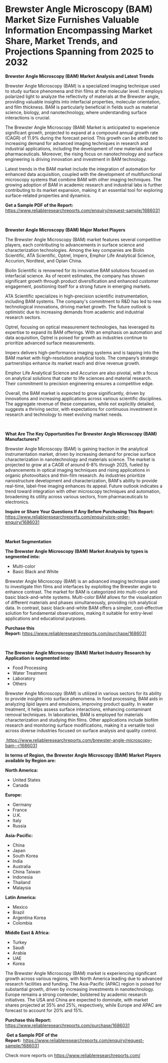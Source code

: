 <p><h1>Brewster Angle Microscopy (BAM) Market Size Furnishes Valuable Information Encompassing Market Share, Market Trends, and Projections Spanning from 2025 to 2032</h1></p><p><strong>Brewster Angle Microscopy (BAM) Market Analysis and Latest Trends</strong></p>
<p><p>Brewster Angle Microscopy (BAM) is a specialized imaging technique used to study surface phenomena and thin films at the molecular level. It employs polarized light to analyze the reflectivity of materials at the Brewster angle, providing valuable insights into interfacial properties, molecular orientation, and film thickness. BAM is particularly beneficial in fields such as material science, biology, and nanotechnology, where understanding surface interactions is crucial.</p><p>The Brewster Angle Microscopy (BAM) Market is anticipated to experience significant growth, projected to expand at a compound annual growth rate (CAGR) of 11.9% during the forecast period. This growth can be attributed to increasing demand for advanced imaging techniques in research and industrial applications, including the development of new materials and pharmaceuticals. Moreover, the rising focus on nanotechnology and surface engineering is driving innovation and investment in BAM technology. </p><p>Latest trends in the BAM market include the integration of automation for enhanced data acquisition, coupled with the development of multifunctional microscopy systems that combine BAM with other imaging techniques. The growing adoption of BAM in academic research and industrial labs is further contributing to its market expansion, making it an essential tool for exploring surface-related properties and dynamics.</p></p>
<p><strong>Get a Sample PDF of the Report:&nbsp;</strong> <a href="https://www.reliableresearchreports.com/enquiry/request-sample/1686031?utm_campaign=3383&utm_medium=2&utm_source=Github&utm_content=ia&utm_term=24032025&utm_id=brewster-angle-microscopy-bam">https://www.reliableresearchreports.com/enquiry/request-sample/1686031</a></p>
<p>&nbsp;</p>
<p><strong>Brewster Angle Microscopy (BAM) Major Market Players</strong></p>
<p><p>The Brewster Angle Microscopy (BAM) market features several competitive players, each contributing to advancements in surface science and characterization technologies. Among the key companies are Biolin Scientific, ATA Scientific, Optrel, Imperx, Emphor Life Analytical Science, Accurion, Nordtest, and Oplan China.</p><p>Biolin Scientific is renowned for its innovative BAM solutions focused on interfacial science. As of recent estimates, the company has shown significant growth through product diversification and enhanced customer engagement, positioning itself for a strong future in emerging markets.</p><p>ATA Scientific specializes in high-precision scientific instrumentation, including BAM systems. The company's commitment to R&D has led to new technological innovations, driving market growth. The future outlook is optimistic due to increasing demands from academic and industrial research sectors.</p><p>Optrel, focusing on optical measurement technologies, has leveraged its expertise to expand its BAM offerings. With an emphasis on automation and data acquisition, Optrel is poised for growth as industries continue to prioritize advanced surface measurements.</p><p>Imperx delivers high-performance imaging systems and is tapping into the BAM market with high-resolution analytical tools. The company’s strategic partnerships enhance its market reach and drive revenue growth.</p><p>Emphor Life Analytical Science and Accurion are also pivotal, with a focus on analytical solutions that cater to life sciences and material research. Their commitment to precision engineering ensures a competitive edge.</p><p>Overall, the BAM market is expected to grow significantly, driven by innovations and increasing applications across various scientific disciplines. The aggregate revenue of these companies, while not explicitly detailed, suggests a thriving sector, with expectations for continuous investment in research and technology to meet evolving market needs.</p></p>
<p>&nbsp;</p>
<p><strong>What Are The Key Opportunities For Brewster Angle Microscopy (BAM) Manufacturers?</strong></p>
<p><p>Brewster Angle Microscopy (BAM) is gaining traction in the analytical instrumentation market, driven by increasing demand for precise surface characterization in nanotechnology and materials science. The market is projected to grow at a CAGR of around 6-8% through 2025, fueled by advancements in optical imaging techniques and rising applications in organic photovoltaics and thin-film research. As industries prioritize nanostructure development and characterization, BAM's ability to provide real-time, label-free imaging enhances its appeal. Future outlook indicates a trend toward integration with other microscopy techniques and automation, broadening its utility across various sectors, from pharmaceuticals to electronics.</p></p>
<p><strong>Inquire or Share Your Questions If Any Before Purchasing This Report:</strong> <a href="https://www.reliableresearchreports.com/enquiry/pre-order-enquiry/1686031?utm_campaign=3383&utm_medium=2&utm_source=Github&utm_content=ia&utm_term=24032025&utm_id=brewster-angle-microscopy-bam">https://www.reliableresearchreports.com/enquiry/pre-order-enquiry/1686031</a></p>
<p>&nbsp;</p>
<p><strong>Market Segmentation</strong></p>
<p><strong>The Brewster Angle Microscopy (BAM) Market Analysis by types is segmented into:</strong></p>
<p><ul><li>Multi-color</li><li>Basic Black and White</li></ul></p>
<p><p>Brewster Angle Microscopy (BAM) is an advanced imaging technique used to investigate thin films and interfaces by exploiting the Brewster angle to enhance contrast. The market for BAM is categorized into multi-color and basic black-and-white systems. Multi-color BAM allows for the visualization of different materials and phases simultaneously, providing rich analytical data. In contrast, basic black-and-white BAM offers a simpler, cost-effective solution for fundamental observations, making it suitable for entry-level applications and educational purposes.</p></p>
<p><strong>Purchase this Report:&nbsp;</strong><a href="https://www.reliableresearchreports.com/purchase/1686031?utm_campaign=3383&utm_medium=2&utm_source=Github&utm_content=ia&utm_term=24032025&utm_id=brewster-angle-microscopy-bam">https://www.reliableresearchreports.com/purchase/1686031</a></p>
<p>&nbsp;</p>
<p><strong>The Brewster Angle Microscopy (BAM) Market Industry Research by Application is segmented into:</strong></p>
<p><ul><li>Food Processing</li><li>Water Treatment</li><li>Laboratory</li><li>Others</li></ul></p>
<p><p>Brewster Angle Microscopy (BAM) is utilized in various sectors for its ability to provide insights into surface phenomena. In food processing, BAM aids in analyzing lipid layers and emulsions, improving product quality. In water treatment, it helps assess surface interactions, enhancing contaminant removal techniques. In laboratories, BAM is employed for materials characterization and studying thin films. Other applications include biofilm research and monitoring surface modifications, making it a versatile tool across diverse industries focused on surface analysis and quality control.</p></p>
<p><a href="https://www.reliableresearchreports.com/brewster-angle-microscopy-bam--r1686031?utm_campaign=3383&utm_medium=2&utm_source=Github&utm_content=ia&utm_term=24032025&utm_id=brewster-angle-microscopy-bam">&nbsp;https://www.reliableresearchreports.com/brewster-angle-microscopy-bam--r1686031</a></p>
<p><strong>In terms of Region, the Brewster Angle Microscopy (BAM) Market Players available by Region are:</strong></p>
<p>
    <p> <strong> North America: </strong>
        <ul>
            <li>United States</li>
            <li>Canada</li>
        </ul>
        </p> 
    <p> <strong> Europe: </strong>
        <ul>
            <li>Germany</li>
            <li>France</li>
            <li>U.K.</li>
            <li>Italy</li>
            <li>Russia</li>
        </ul>
        </p> 
    <p> <strong> Asia-Pacific: </strong>
        <ul>
            <li>China</li>
            <li>Japan</li>
            <li>South Korea</li>
            <li>India</li>
            <li>Australia</li>
            <li>China Taiwan</li>
            <li>Indonesia</li>
            <li>Thailand</li>
            <li>Malaysia</li>
        </ul>
        </p> 
    <p> <strong> Latin America: </strong>
        <ul>
            <li>Mexico</li>
            <li>Brazil</li>
            <li>Argentina Korea</li>
            <li>Colombia</li>
        </ul>
        </p> 
    <p> <strong> Middle East & Africa: </strong>
        <ul>
            <li>Turkey</li>
            <li>Saudi</li>
            <li>Arabia</li>
            <li>UAE</li>
            <li>Korea</li>
        </ul>
    </p>
    </p>
<p><p>The Brewster Angle Microscopy (BAM) market is experiencing significant growth across various regions, with North America leading due to advanced research facilities and funding. The Asia-Pacific (APAC) region is poised for substantial growth, driven by increasing investments in nanotechnology. Europe remains a strong contender, bolstered by academic research initiatives. The USA and China are expected to dominate, with market shares projected at 35% and 25%, respectively, while Europe and APAC are forecast to account for 20% and 15%.</p></p>
<p><strong>Purchase this Report: </strong><a href="https://www.reliableresearchreports.com/purchase/1686031?utm_campaign=3383&utm_medium=2&utm_source=Github&utm_content=ia&utm_term=24032025&utm_id=brewster-angle-microscopy-bam">https://www.reliableresearchreports.com/purchase/1686031</a></p>
<p>&nbsp;<strong>Get a Sample PDF of the Report:&nbsp;&nbsp;</strong><a href="https://www.reliableresearchreports.com/enquiry/request-sample/1686031?utm_campaign=3383&utm_medium=2&utm_source=Github&utm_content=ia&utm_term=24032025&utm_id=brewster-angle-microscopy-bam">https://www.reliableresearchreports.com/enquiry/request-sample/1686031</a></p>
<p><strong></strong></p>
<p>Check more reports on <a href="https://www.reliableresearchreports.com/?utm_campaign=3383&utm_medium=2&utm_source=Github&utm_content=ia&utm_term=24032025&utm_id=brewster-angle-microscopy-bam">https://www.reliableresearchreports.com/</a></p>